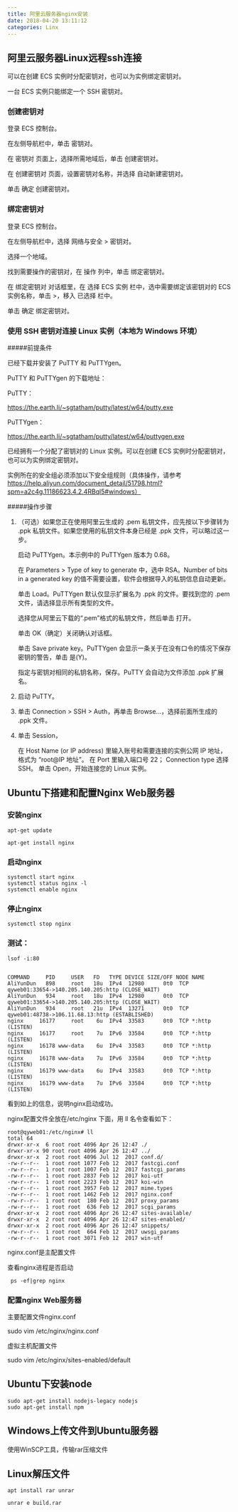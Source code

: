 ```yaml
---
title: 阿里云服务器nginx安装
date: 2018-04-20 13:11:12
categories: Linx
---
```


## 阿里云服务器Linux远程ssh连接

	
可以在创建 ECS 实例时分配密钥对，也可以为实例绑定密钥对。

一台 ECS 实例只能绑定一个 SSH 密钥对。

### 创建密钥对

登录 ECS 控制台。

在左侧导航栏中，单击 密钥对。

在 密钥对 页面上，选择所需地域后，单击 创建密钥对。

在 创建密钥对 页面，设置密钥对名称，并选择 自动新建密钥对。

单击 确定 创建密钥对。

### 绑定密钥对

登录 ECS 控制台。

在左侧导航栏中，选择 网络与安全 > 密钥对。
	
选择一个地域。
	
找到需要操作的密钥对，在 操作 列中，单击 绑定密钥对。

在 绑定密钥对 对话框里，在 选择 ECS 实例 栏中，选中需要绑定该密钥对的 ECS 实例名称，单击 >，移入 已选择 栏中。

单击 确定 绑定密钥对。

### 使用 SSH 密钥对连接 Linux 实例（本地为 Windows 环境）

#####前提条件

已经下载并安装了 PuTTY 和 PuTTYgen。

PuTTY 和 PuTTYgen 的下载地址：

PuTTY：

https://the.earth.li/~sgtatham/putty/latest/w64/putty.exe

PuTTYgen：

https://the.earth.li/~sgtatham/putty/latest/w64/puttygen.exe

已经拥有一个分配了密钥对的 Linux 实例。可以在创建 ECS 实例时分配密钥对，也可以为实例绑定密钥对。

实例所在的安全组必须添加以下安全组规则（具体操作，请参考 https://help.aliyun.com/document_detail/51798.html?spm=a2c4g.11186623.4.2.4RBql5#windows）



#####操作步骤

1. （可选）如果您正在使用阿里云生成的 .pem 私钥文件，应先按以下步骤转为 .ppk 私钥文件。如果您使用的私钥文件本身已经是 .ppk 文件，可以略过这一步。
 
	启动 PuTTYgen。本示例中的 PuTTYgen 版本为 0.68。

	在 Parameters > Type of key to generate 中，选中 RSA。Number of bits in a generated key 的值不需要设置，软件会根据导入的私钥信息自动更新。

	单击 Load。PuTTYgen 默认仅显示扩展名为 .ppk 的文件。要找到您的 .pem 文件，请选择显示所有类型的文件。

	选择您从阿里云下载的“.pem”格式的私钥文件，然后单击 打开。

	单击 OK（确定）关闭确认对话框。

	单击 Save private key。PuTTYgen 会显示一条关于在没有口令的情况下保存密钥的警告，单击 是(Y)。

	指定与密钥对相同的私钥名称，保存。PuTTY 会自动为文件添加 .ppk 扩展名。
2. 启动 PuTTY。
3. 单击 Connection > SSH > Auth，再单击 Browse…，选择前面所生成的 .ppk 文件。
4. 单击 Session，

	在 Host Name (or IP address) 里输入账号和需要连接的实例公网 IP 地址，格式为 “root@IP 地址”。
	在 Port 里输入端口号 22；
	Connection type 选择 SSH。
	单击 Open，开始连接您的 Linux 实例。	

## Ubuntu下搭建和配置Nginx Web服务器

### 安装nginx

	apt-get update

	apt-get install nginx

### 启动nginx

	systemctl start nginx
	systemctl status nginx -l
	systemctl enable nginx

### 停止nginx

	systemctl stop nginx

### 测试：

	lsof -i:80


	COMMAND     PID     USER   FD   TYPE DEVICE SIZE/OFF NODE NAME
	AliYunDun   898     root   18u  IPv4  12980      0t0  TCP qyweb01:33654->140.205.140.205:http (CLOSE_WAIT)
	AliYunDun   934     root   18u  IPv4  12980      0t0  TCP qyweb01:33654->140.205.140.205:http (CLOSE_WAIT)
	AliYunDun   934     root   21u  IPv4  13271      0t0  TCP qyweb01:48738->106.11.68.13:http (ESTABLISHED)
	nginx     16177     root    6u  IPv4  33583      0t0  TCP *:http (LISTEN)
	nginx     16177     root    7u  IPv6  33584      0t0  TCP *:http (LISTEN)
	nginx     16178 www-data    6u  IPv4  33583      0t0  TCP *:http (LISTEN)
	nginx     16178 www-data    7u  IPv6  33584      0t0  TCP *:http (LISTEN)
	nginx     16179 www-data    6u  IPv4  33583      0t0  TCP *:http (LISTEN)
	nginx     16179 www-data    7u  IPv6  33584      0t0  TCP *:http (LISTEN)


看到如上的信息，说明nginx启动成功。

nginx配置文件全放在/etc/nginx 下面，用 ll 名令查看如下：

	root@qyweb01:/etc/nginx# ll
	total 64
	drwxr-xr-x  6 root root 4096 Apr 26 12:47 ./
	drwxr-xr-x 90 root root 4096 Apr 26 12:47 ../
	drwxr-xr-x  2 root root 4096 Jul 12  2017 conf.d/
	-rw-r--r--  1 root root 1077 Feb 12  2017 fastcgi.conf
	-rw-r--r--  1 root root 1007 Feb 12  2017 fastcgi_params
	-rw-r--r--  1 root root 2837 Feb 12  2017 koi-utf
	-rw-r--r--  1 root root 2223 Feb 12  2017 koi-win
	-rw-r--r--  1 root root 3957 Feb 12  2017 mime.types
	-rw-r--r--  1 root root 1462 Feb 12  2017 nginx.conf
	-rw-r--r--  1 root root  180 Feb 12  2017 proxy_params
	-rw-r--r--  1 root root  636 Feb 12  2017 scgi_params
	drwxr-xr-x  2 root root 4096 Apr 26 12:47 sites-available/
	drwxr-xr-x  2 root root 4096 Apr 26 12:47 sites-enabled/
	drwxr-xr-x  2 root root 4096 Apr 26 12:47 snippets/
	-rw-r--r--  1 root root  664 Feb 12  2017 uwsgi_params
	-rw-r--r--  1 root root 3071 Feb 12  2017 win-utf

nginx.conf是主配置文件

查看nginx进程是否启动

	 ps -ef|grep nginx

### 配置nginx Web服务器

主要配置文件nginx.conf

sudo vim /etc/nginx/nginx.conf

虚拟主机配置文件

sudo vim /etc/nginx/sites-enabled/default

## Ubuntu下安装node

	sudo apt-get install nodejs-legacy nodejs 
	sudo apt-get install npm

## Windows上传文件到Ubuntu服务器

使用WinSCP工具，传输rar压缩文件

## Linux解压文件

	apt install rar unrar
	
	unrar e build.rar





